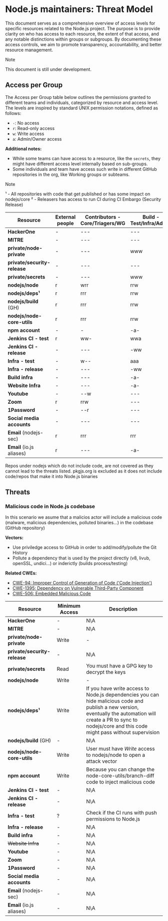 # Node.js maintainers: Threat Model

This document serves as a comprehensive overview of access levels for specific
resources related to the Node.js project. The purpose is to provide clarity on
who has access to each resource, the extent of that access, and any notable
distinctions within groups or subgroups. By documenting these access controls,
we aim to promote transparency, accountability, and better resource management.

> [!NOTE]
> This document is still under development.

##  Access per Group

The Access per Group table below outlines the permissions granted to different
teams and individuals, categorized by resource and access level. The levels are
inspired by standard UNIX permission notations, defined as follows:

* `-`: No access
* `r`: Read-only access
* `w`: Write access
* `a`: Admin/Owner access

**Additional notes:**
- While some teams can have access to a resource, like the `secrets`, they
might have different access level internally based on sub-groups.
- Some individuals and team have access such write in different GitHub
repositories in the org, like Working groups or subteams.

> [!NOTE]
> ¹ - All repositories with code that get published or has some impact on nodejs/core
> ² - Releasers has access to run CI during CI Embargo (Security Release)

| Resource | External people | Contributors - Core/Triagers/WG | Build - Test/Infra/Admin | Admin - TSC/Releasers/Moderation | Security Stewards/Triagers/External | GitHub - Actions/Plugins |
|-         |-                |-                                |-                         |-                                 |-                                    |-                         |
| **HackerOne**                | - | -\-\- | -\-\- | aw-  | www   | -\- | 
| **MITRE**                    | - | -\-\- | -\-\- | a-\- | w-\-  | -\- | 
| **private/node-private**     | - | -\-\- | www   | aw-  | w-w   | -\- |
| **private/security-release** | - | -\-\- | -\-\- | a-\- | ww-   | -\- |
| **private/secrets**          | - | -\-\- | www   | a-\- | -\-\- | -\- |
| **nodejs/node**              | r | wrr   | rrw   | awa  | rrr   | wr  |
| **nodejs/deps¹**             | r | rrr   | rrw   | arr  | rrr   | wr  |
| **nodejs/build** (GH)        | r | rrr   | rrw   | awa  | rrr   | wr  |
| **nodejs/node-core-utils**   | r | rrr   | rrw   | awa  | rrr   | wr  |
| **npm account**              | - | -     | -a-   | a-\- | -\-\- | -\- |
| **Jenkins CI - test**        | r | ww-   | wwa   | -w²- | -\-\- | ww  |
| **Jenkins CI - release**     | - | -\-\- | -ww   | -w-  | -\-\- | -\- |
| **Infra - test**             | - | w-\-  | aaa   | ww-  | -w-   | ww  |
| **Infra - release**          | - | -\-\- | -ww   | -w-  | -\-\- | -\- |
| **Build infra**              | - | -\-\- | -a-   | -\-\-| -\-\- | -\- |
| **Website Infra**            | - | -\-\- | -a-   | a-\- | -\-\- | -\- |
| **Youtube**                  | - | -\-w  | -\-\- | a-\- | -\-\- | -\- |
| **Zoom**                     | r | rrw   | -\-\- | a-\- | -\-\- | -\- |
| **1Password**                | - | -\-r  | -\-\- | a-\- | -\-\- | -\- |
| **Social media accounts**    | - | -\-\- | -\-\- | -\-\-| -\-\- | -\- |
| **Email** (nodejs-sec)       | r | rrr   | rrr   | awr  | wrr   | rr  |
| **Email** (io.js aliases)    | r | -\-\- | -a-   | w-\- | -\-\- | -\- |

Repos under nodejs which do not include code, are not covered as they cannot lead to the threats listed.
pkgjs.org is excluded as it does not include code/repos that make it into Node.js binaries

## Threats

### Malicious code in Node.js codebase

In this scenario we asume that a malicios actor will include a malicious code
(malware, malicious dependencies, polluted binaries...) in the codebase (GitHub repository)

**Vectors:**
* Use priviledge access to GitHub in order to add/modify/pollute the Git History
* Pollute a dependency that is used by the project directly (v8, livub, openSSL, undici...)
or inderictly (builds process/testing)

**Related CWEs:**
* [CWE-94: Improper Control of Generation of Code ('Code Injection')](https://cwe.mitre.org/data/definitions/94.html)
* [CWE-1395: Dependency on Vulnerable Third-Party Component](https://cwe.mitre.org/data/definitions/1395.html)
* [CWE-506: Embedded Malicious Code](https://cwe.mitre.org/data/definitions/506.html)

| Resource | Minimum Access | Description |
|-|-|-|
| **HackerOne**                | -     | N\A |
| **MITRE**                    | -     | N\A |
| **private/node-private**     | Write | - |
| **private/security-release** | -     | N\A |
| **private/secrets**          | Read  | You must have a GPG key to decrypt the keys |
| **nodejs/node**              | Write | - |
| **nodejs/deps¹**             | Write | If you have write access to Node.js dependencies you can hide malicious code and publish a new version, eventually the automation will create a PR to sync to nodejs/core and this code might pass without supervision |
| **nodejs/build** (GH)        | -     | N\A |
| **nodejs/node-core-utils**   | Write | User must have _Write_ access to nodejs/node to open a attack vector|
| **npm account**              | Write | Because you can change the node-core-utils/branch-diff code to inject malicious code |
| **Jenkins CI - test**        | -     | N\A |
| **Jenkins CI - release**     | -     | N\A |
| **Infra - test**             | ?     | Check if the CI runs with push permissions to Node.js |
| **Infra - release**          | -     | N\A |
| **Build infra**              | -     | N\A |
| ~~Website Infra~~            | -     | N\A |
| **Youtube**                  | -     | N\A |
| **Zoom**                     | -     | N\A |
| **1Password**                | -     | N\A |
| **Social media accounts**    | -     | N\A |
| **Email** (nodejs-sec)       | -     | N\A |
| **Email** (io.js aliases)    | -     | N\A |
